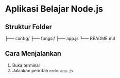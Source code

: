 # Aplikasi Belajar Node.js

## Struktur Folder

├── config/
├── fungsi/
├── app.js
└── README.md

## Cara Menjalankan

1. Buka terminal
2. Jalankan perintah `node app.js`
